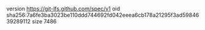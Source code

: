 version https://git-lfs.github.com/spec/v1
oid sha256:7a6fe3ba3023be110ddd744692fd042eeea6cb178a21295f3ad5984639289112
size 7486
